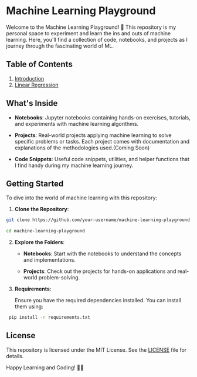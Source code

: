 # Machine Learning Playground

Welcome to the Machine Learning Playground! 🚀 This repository is my personal space to experiment and learn the ins and outs of machine learning. Here, you'll find a collection of code, notebooks, and projects as I journey through the fascinating world of ML.

## Table of Contents
1. [ Introduction ](https://github.com/anonymousknight07/Machine-Learning/blob/main/Introduction_to_Machine_learning.md)
2. [ Linear Regression ](https://github.com/anonymousknight07/Machine-Learning/tree/main/Linear%20Regression)
## What's Inside

- **Notebooks**: Jupyter notebooks containing hands-on exercises, tutorials, and experiments with machine learning algorithms.
    
- **Projects**: Real-world projects applying machine learning to solve specific problems or tasks. Each project comes with documentation and explanations of the methodologies used.(Coming Soon)
    
- **Code Snippets**: Useful code snippets, utilities, and helper functions that I find handy during my machine learning journey.
    

## Getting Started

To dive into the world of machine learning with this repository:

1. **Clone the Repository**:
``` bash 
git clone https://github.com/your-username/machine-learning-playground.git
    
cd machine-learning-playground

```
2. **Explore the Folders**:
    
    - **Notebooks**: Start with the notebooks to understand the concepts and implementations.
        
    - **Projects**: Check out the projects for hands-on applications and real-world problem-solving.
        
2. **Requirements**:
    
    Ensure you have the required dependencies installed. You can install them using:
```bash 
 pip install -r requirements.txt
```

## License

This repository is licensed under the MIT License. See the [LICENSE](https://github.com/anonymousknight07/Machine-Learning/blob/main/LICENSE) file for details.

Happy Learning and Coding! 🤖✨
